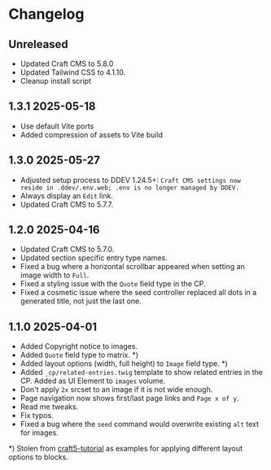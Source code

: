 # Changelog

## Unreleased

* Updated Craft CMS to 5.8.0
* Updated Tailwind CSS to 4.1.10.
* Cleanup install script

## 1.3.1 2025-05-18

* Use default Vite ports
* Added compression of assets to Vite build

## 1.3.0 2025-05-27

* Adjusted setup process to DDEV 1.24.5+: `Craft CMS settings now reside in .ddev/.env.web; .env is no longer managed by DDEV.`
* Always display an `Edit` link.
* Updated Craft CMS to 5.7.7.

## 1.2.0 2025-04-16

* Updated Craft CMS to 5.7.0.
* Updated section specific entry type names.
* Fixed a bug where a horizontal scrollbar appeared when setting an image width to `Full`.
* Fixed a styling issue with the `Quote` field type in the CP.
* Fixed a cosmetic issue where the seed controller replaced all dots in a generated title, not just the last one.

## 1.1.0 2025-04-01

* Added Copyright notice to images.
* Added `Quote` field type to matrix. *)
* Added layout options (width, full height)  to `Image` field type. *)
* Added `_cp/related-entries.twig` template to show related entries in the CP. Added as UI Element to `images` volume.
* Don't apply `2x` srcset to an image if it is not wide enough.
* Page navigation now shows first/last page links and `Page x of y`.
* Read me tweaks.
* Fix typos.
* Fixed a bug where the `seed` command would overwrite existing `alt` text for images.


*) Stolen from [craft5-tutorial](https://github.com/wsydney76/craft5-tutorial) as examples for applying different layout options to blocks.